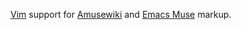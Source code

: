 [Vim](https://www.vim.org/) support for [Amusewiki](https://amusewiki.org/) and [Emacs Muse](https://www.gnu.org/software/emacs-muse/) markup.
